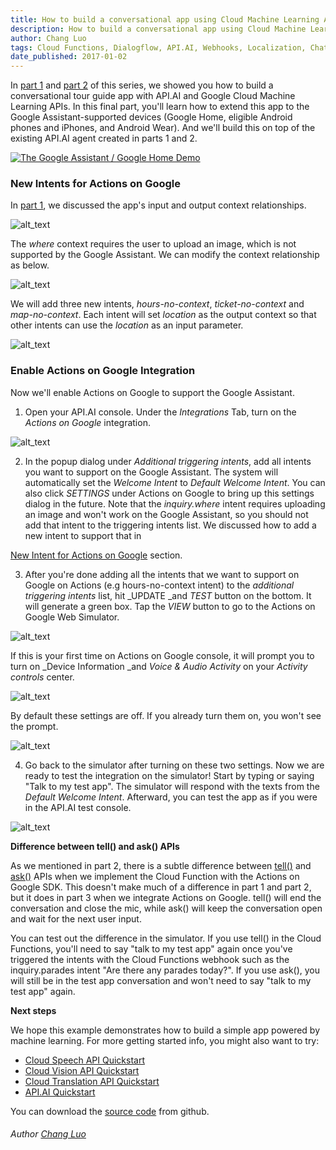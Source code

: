 ```yaml
---
title: How to build a conversational app using Cloud Machine Learning APIs (Part 3 of 3)
description: How to build a conversational app using Cloud Machine Learning APIs (Part 3 of 3).
author: Chang Luo
tags: Cloud Functions, Dialogflow, API.AI, Webhooks, Localization, Chatbot, Machine Learning API, Transation, Vision, Speech
date_published: 2017-01-02
---
```


In [part 1] and [part 2] of this series, we showed you how to build a conversational tour guide app with API.AI and Google Cloud Machine Learning APIs. In this final part, you'll learn how to extend this app to the Google Assistant-supported devices (Google Home, eligible Android phones and iPhones, and Android Wear). And we'll build this on top of the existing API.AI agent created in parts 1 and 2.

[![The Google Assistant / Google Home Demo](http://img.youtube.com/vi/_x5rlkpZiyc/0.jpg)](https://youtu.be/_x5rlkpZiyc)

### <a name="actions"></a>New Intents for Actions on Google

In [part 1], we discussed the app's input and output context relationships. 


![alt_text](conversational-app-p3-3.png "Contexts without the Assistant")


The _where_ context requires the user to upload an image, which is not supported by the Google Assistant. We can modify the context relationship as below. 

![alt_text](conversational-app-p3-8.png "Contexts with the Assistant")

We will add three new intents, _hours-no-context_, _ticket-no-context_ and _map-no-context_. Each intent will set _location_ as the output context so that other intents can use the _location_ as an input parameter.

![alt_text](conversational-app-p3-5.png "Contexts Screenshot")

### Enable Actions on Google Integration

Now we'll enable Actions on Google to support the Google Assistant.

1. Open your API.AI console. Under the _Integrations_ Tab, turn on the _Actions on Google_ integration.

![alt_text](conversational-app-p3-1.png "Enable Actions on Google Integration")

2. In the popup dialog under _Additional triggering intents_, add all intents  you want to support on the Google Assistant. The system will automatically set the _Welcome Intent_ to _Default Welcome Intent_. You can also click _SETTINGS_ under Actions on Google to bring up this settings dialog in the future. Note that the _inquiry.where_ intent requires uploading an image and won't work on the Google Assistant, so you should not  add that intent to the triggering intents list. We discussed how to add a new intent to support that in 

[New Intent for Actions on Google](#heading=actions) section.

3. After you're done adding all the intents that we want to support on Google on Actions (e.g hours-no-context intent) to the _additional triggering intents_ list, hit _UPDATE _and _TEST_ button on the bottom. It will generate a green box. Tap the _VIEW_ button to go to the Actions on Google Web Simulator.

![alt_text](conversational-app-p3-4.png "Actions on Google Intents")

If this is your first time on Actions on Google console, it will prompt you to turn on _Device Information _and _Voice & Audio Activity_ on your _Activity controls_ center. 

![alt_text](conversational-app-p3-%253D2.png "Actions on Google Simulator")

By default these settings are off. If you already turn them on, you won't see the prompt.

![alt_text](conversational-app-p3-7.png "Device Information and Voice & Audio Activity Screenshot")

4. Go back to the simulator after turning on these two settings. Now we are ready to test the integration on the simulator! Start by typing or saying "Talk to my test app". The simulator will respond with the texts from the _Default Welcome Intent_. Afterward, you can test the app as if you were in the API.AI test console.

![alt_text](conversational-app-p3-9.png "Actions on Google Test Console")

**Difference between tell() and ask() APIs**

As we mentioned in part 2, there is a subtle difference between [tell()](https://developers.google.com/actions/reference/nodejs/ActionsSdkApp#tell) and [ask()](https://developers.google.com/actions/reference/nodejs/ActionsSdkApp#ask) APIs when we implement the Cloud Function with the Actions on Google SDK. This doesn't make much of a difference in part 1 and part 2, but it does in part 3 when we integrate Actions on Google. tell() will end the conversation and close the mic, while ask() will keep the conversation open and wait for the next user input.

You can test out the difference in the simulator. If you use tell() in the Cloud Functions, you'll need to  say "talk to my test app" again once you've triggered the intents with the Cloud Functions webhook such as the inquiry.parades intent "Are there any parades today?". If you use ask(), you will still be in the test app conversation and won't need to say "talk to my test app" again.

**Next steps**

We hope this example demonstrates how to build a simple app powered by machine learning. For more getting started info, you might also want to try:



*   [Cloud Speech API Quickstart](https://cloud.google.com/speech/docs/getting-started)
*   [Cloud Vision API Quickstart](https://cloud.google.com/vision/docs/quickstart)
*   [Cloud Translation API Quickstart](https://cloud.google.com/translate/docs/getting-started)
*   [API.AI Quickstart](https://api.ai/docs/getting-started/basics)

You can download the [source code](https://github.com/google/ios-chatbot) from github.

[part 1]: ../index.md
[part 2]: ../part-2/index.md

###### Author [Chang Luo](https://www.linkedin.com/in/changluo)
